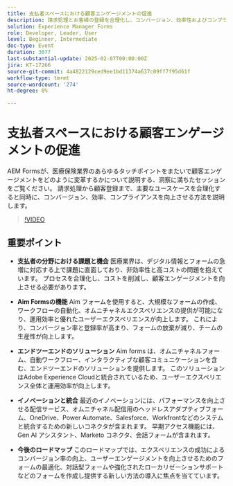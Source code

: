 ```yaml
---
title: 支払者スペースにおける顧客エンゲージメントの促進
description: 請求処理とお客様の登録を合理化し、コンバージョン、効率性およびコンプライアンスを向上させることで、AEM Formsが医療保険業界のお客様のエンゲージメントに革命を起こしている方法を説明します。
solution: Experience Manager Forms
role: Developer, Leader, User
level: Beginner, Intermediate
doc-type: Event
duration: 3077
last-substantial-update: 2025-02-07T00:00:00Z
jira: KT-17266
source-git-commit: 4a4822129ced9ee1bd11374a637c09ff7f95d61f
workflow-type: tm+mt
source-wordcount: '274'
ht-degree: 0%

---
```



# 支払者スペースにおける顧客エンゲージメントの促進

AEM Formsが、医療保険業界のあらゆるタッチポイントをまたいで顧客エンゲージメントをどのように変革するかについて説明する、洞察に満ちたセッションをご覧ください。 請求処理から顧客登録まで、主要なユースケースを合理化すると同時に、コンバージョン、効率、コンプライアンスを向上させる方法を説明します。

>[!VIDEO](https://video.tv.adobe.com/v/3444127/?learn=on&enablevpops)

## 重要ポイント

* **支払者の分野における課題と機会** 医療業界は、デジタル情報とフォームの急増に対応する上で課題に直面しており、非効率性と高コストの問題を抱えています。 プロセスを合理化し、コストを削減し、顧客エンゲージメントを向上させる必要があります。

* **Aim Formsの機能** Aim フォームを使用すると、大規模なフォームの作成、ワークフローの自動化、オムニチャネルエクスペリエンスの提供が可能になり、運用効率と優れたユーザーエクスペリエンスが向上します。 これにより、コンバージョン率と登録率が高まり、フォームの放棄が減り、チームの生産性が向上します。

* **エンドツーエンドのソリューション** Aim forms は、オムニチャネルフォーム、自動ワークフロー、インタラクティブな顧客コミュニケーションを含む、エンドツーエンドのソリューションを提供します。 このソリューションはAdobe Experience Cloudと統合されているため、ユーザーエクスペリエンス全体と運用効率が向上します。

* **イノベーションと統合** 最近のイノベーションには、パフォーマンスを向上させる配信サービス、オムニチャネル配信用のヘッドレスアダプティブフォーム、OneDrive、Power Automate、Salesforce、Workfrontなどのシステムと統合するための新しいコネクタが含まれます。 早期アクセス機能には、Gen AI アシスタント、Marketo コネクタ、会話フォームが含まれます。

* **今後のロードマップ** このロードマップでは、エクスペリエンスの成功によるコンバージョン率の向上、ユーザーエンゲージメントを向上させるためのフォームの最適化、対話型フォームや強化されたローカリゼーションサポートなどのフォームを作成し提供する新しい方法の導入に焦点を当てています。